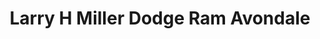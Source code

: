 ---
title: "Larry H Miller Dodge Ram Avondale"
url: /avondale/larry-h-miller-dodge-ram-avondale/
shop: car
---